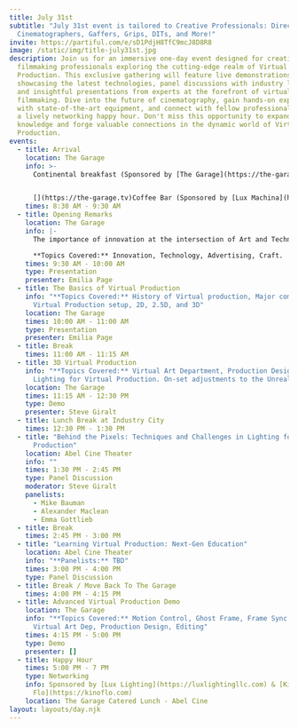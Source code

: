 ```yaml
---
title: July 31st
subtitle: "July 31st event is tailored to Creative Professionals: Directors,
  Cinematographers, Gaffers, Grips, DITs, and More!"
invite: https://partiful.com/e/sD1PdjH8TfC9mcJ8D8R8
image: /static/img/title-july31st.jpg
description: Join us for an immersive one-day event designed for creative
  filmmaking professionals exploring the cutting-edge realm of Virtual
  Production. This exclusive gathering will feature live demonstrations
  showcasing the latest technologies, panel discussions with industry leaders,
  and insightful presentations from experts at the forefront of virtual
  filmmaking. Dive into the future of cinematography, gain hands-on experience
  with state-of-the-art equipment, and connect with fellow professionals during
  a lively networking happy hour. Don't miss this opportunity to expand your
  knowledge and forge valuable connections in the dynamic world of Virtual
  Production.
events:
  - title: Arrival
    location: The Garage
    info: >-
      Continental breakfast (Sponsored by [The Garage](https://the-garage.tv)


      [](https://the-garage.tv)Coffee Bar (Sponsored by [Lux Machina](https://www.luxmc.com/))
    times: 8:30 AM - 9:30 AM
  - title: Opening Remarks
    location: The Garage
    info: |-
      The importance of innovation at the intersection of Art and Technology.

      **Topics Covered:** Innovation, Technology, Advertising, Craft.
    times: 9:30 AM - 10:00 AM
    type: Presentation
    presenter: Emilia Page
  - title: The Basics of Virtual Production
    info: "**Topics Covered:** History of Virtual production, Major components of a
      Virtual Production setup, 2D, 2.5D, and 3D"
    location: The Garage
    times: 10:00 AM - 11:00 AM
    type: Presentation
    presenter: Emilia Page
  - title: Break
    times: 11:00 AM - 11:15 AM
  - title: 3D Virtual Production
    info: "**Topics Covered:** Virtual Art Department, Production Design, and
      Lighting for Virtual Production. On-set adjustments to the Unreal world"
    location: The Garage
    times: 11:15 AM - 12:30 PM
    type: Demo
    presenter: Steve Giralt
  - title: Lunch Break at Industry City
    times: 12:30 PM - 1:30 PM
  - title: "Behind the Pixels: Techniques and Challenges in Lighting for Virtual
      Production"
    location: Abel Cine Theater
    info: ""
    times: 1:30 PM - 2:45 PM
    type: Panel Discussion
    moderator: Steve Giralt
    panelists:
      - Mike Bauman
      - Alexander Maclean
      - Emma Gottlieb
  - title: Break
    times: 2:45 PM - 3:00 PM
  - title: "Learning Virtual Production: Next-Gen Education"
    location: Abel Cine Theater
    info: "**Panelists:** TBD"
    times: 3:00 PM - 4:00 PM
    type: Panel Discussion
  - title: Break / Move Back To The Garage
    times: 4:00 PM - 4:15 PM
  - title: Advanced Virtual Production Demo
    location: The Garage
    info: "**Topics Covered:** Motion Control, Ghost Frame, Frame Sync lighting,
      Virtual Art Dep, Production Design, Editing"
    times: 4:15 PM - 5:00 PM
    type: Demo
    presenter: []
  - title: Happy Hour
    times: 5:00 PM - 7 PM
    type: Networking
    info: Sponsored by [Lux Lighting](https://luxlightingllc.com) & [Kino
      Flo](https://kinoflo.com)
    location: The Garage Catered Lunch - Abel Cine
layout: layouts/day.njk
---
```


